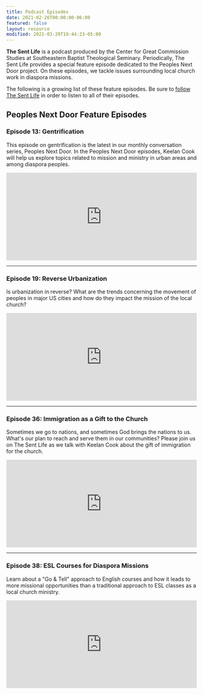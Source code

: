 ```yaml
---
title: Podcast Episodes
date: 2021-02-26T00:00:00-06:00
featured: false
layout: resource
modified: 2021-03-29T19:44:23-05:00
---
```


**The Sent Life** is a podcast produced by the Center for Great Commission Studies at Southeastern Baptist Theological Seminary. Periodically, The Sent Life provides a special feature episode dedicated to the Peoples Next Door project. On these episodes, we tackle issues surrounding local church work in diaspora missions.

The following is a growing list of these feature episodes. Be sure to [follow The Sent Life](https://www.thecgcs.org/the-sent-life-podcast) in order to listen to all of their episodes.

## Peoples Next Door Feature Episodes

### Episode 13: Gentrification
This episode on gentrification is the latest in our monthly conversation series, Peoples Next Door. In the Peoples Next Door episodes, Keelan Cook will help us explore topics related to mission and ministry in urban areas and among diaspora peoples.

<iframe src="https://open.spotify.com/embed-podcast/episode/2o0NveJuwFNbqFMwzp24Ht" width="100%" height="232" frameborder="0" allowtransparency="true" allow="encrypted-media"></iframe>

---

### Episode 19: Reverse Urbanization
Is urbanization in reverse? What are the trends concerning the movement of peoples in major US cities and how do they impact the mission of the local church?

<iframe src="https://open.spotify.com/embed-podcast/episode/4aO7unXVqo6pnJvsOEIyGp" width="100%" height="232" frameborder="0" allowtransparency="true" allow="encrypted-media"></iframe>

---

### Episode 36: Immigration as a Gift to the Church
Sometimes we go to nations, and sometimes God brings the nations to us. What's our plan to reach and serve them in our communities? Please join us on The Sent Life as we talk with Keelan Cook about the gift of immigration for the church.

<iframe src="https://open.spotify.com/embed-podcast/episode/6EIl4FnMss2pz4gP38T24D" width="100%" height="232" frameborder="0" allowtransparency="true" allow="encrypted-media"></iframe>

---

### Episode 38: ESL Courses for Diaspora Missions
Learn about a "Go & Tell" approach to English courses and how it leads to more missional opportunities than a traditional approach to ESL classes as a local church ministry.

<iframe src="https://open.spotify.com/embed-podcast/show/7HmzNpfnTnrT62Vu0M64Zm" width="100%" height="232" frameborder="0" allowtransparency="true" allow="encrypted-media"></iframe>
